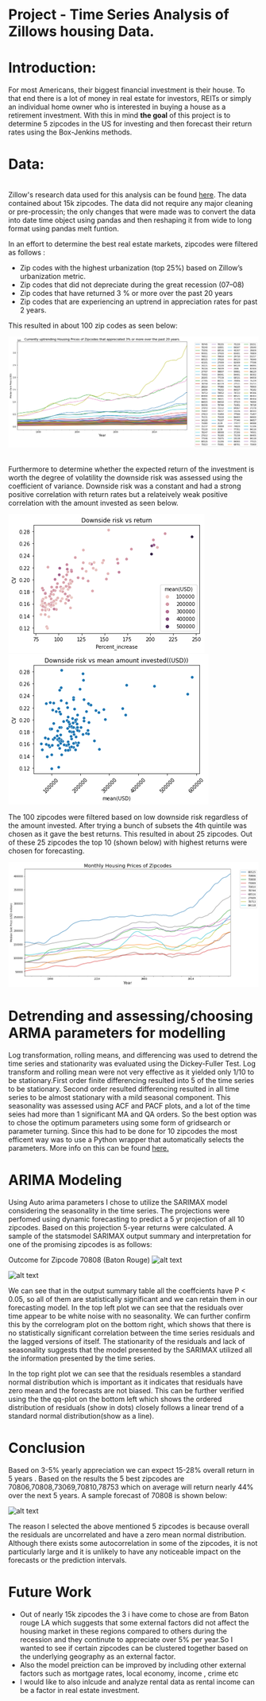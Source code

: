 
# Project - Time Series Analysis of Zillows housing Data. 
# Introduction:
For most Americans, their biggest financial investment is their house. To that end there is a lot of money in real estate for investors, REITs or simply an individual home owner who is interested in buying a house as a retirement investment. With this in mind **the goal** of this project is to determine 5 zipcodes in the US for investing and then forecast their return rates using the Box-Jenkins methods. 

#  Data:
<br/>Zillow's research data used for this analysis can be found [here](https://www.zillow.com/research/data/). The data contained about 15k zipcodes. The data did not require any major cleaning or pre-processin; the only changes that were  made was to convert the data into date time object using pandas and then reshaping it from wide to long format using pandas melt funtion.

In an effort to determine the best real estate markets, zipcodes were filtered  as follows :
* Zip codes with the highest urbanization (top 25%) based on Zillow’s urbanization metric.
* Zip codes that did not depreciate during the great recession (07–08)
* Zip codes that have returned 3 % or more over the past 20 years
* Zip codes that are experiencing an uptrend in appreciation rates for past 2 years.

This resulted in about 100 zip codes as seen below:

![alt text](Images/Filtered_100.png)

<br/>Furthermore to determine whether the expected return of the investment is worth the degree of volatility the downside risk was assessed using the coefficient of variance. Downside risk was a constant and had a strong positive correlation with return rates but a relateively weak positive correlation with the amount invested as seen below.

![alt text](Images/CV%20vs%20return.png)
![alt text](Images/cv_amount.png)

The 100 zipcodes were filtered based on low downside risk regardless of the amount invested. After trying a bunch of subsets the 4th quintile was chosen as it gave the best returns. This resulted in about 25 zipcodes. Out of these 25 zipcodes the top 10 (shown below) with highest returns were chosen for forecasting.

![alt text](Images/top10.png)

# Detrending and assessing/choosing ARMA parameters for modelling

Log transformation, rolling means, and differencing was used to detrend the time series and stationarity was evaluated using the Dickey-Fuller Test. Log transform and rolling mean were not very effective as it yielded only 1/10 to be stationary.First order finite differencing resulted into 5 of the time series to be stationary. Second order resulted differencing resulted in all time series to be almost stationary with a mild seasonal component. This seasonality was assessed using ACF and PACF plots, and a lot of the time seies had more than 1 significant MA and QA orders. So the best option was to chose the optimum parameters using some form of gridsearch or parameter turning. Since this had to be done for 10 zipcodes the most efficent way was to use a  Python wrapper that automatically selects the parameters. More info on this can be found [here.](https://alkaline-ml.com/pmdarima/)

#  ARIMA Modeling
Using Auto arima parameters I chose to utilize the SARIMAX model considering the seasonality in the time series. The projections were perfomed using dynamic forecasting to predict a 5 yr projection of all 10 zipcodes. Based on this projection 5-year returns were calculated. A sample of the statsmodel SARIMAX output summary and interpretation for one of the promising zipcodes is as follows:

Outcome for Zipcode 70808 (Baton Rouge)
![alt text](https://github.com/snaik21352/Project_forecasting_realestate/blob/master/Images/residual_and_KDE.png) 

![alt text](https://github.com/snaik21352/Project_forecasting_realestate/blob/master/Images/QQ_and%20_correlogram.png)

We can see that in the output summary table all the coeffcients have  P < 0.05, so all of them are statistically significant and we can retain them in our forecasting model. In the top left plot we can see that the residuals over time appear to be white noise with no seasonality. We can further confirm this by the correlogram plot on the bottom right, which shows that there is no statistically significant correlation between the time series residuals and the lagged versions of itself. The stationarity of the residuals and lack of seasonality suggests that the model presented by the SARIMAX utilized all the information presented by the time series.

In the top right plot we can see that the residuals resembles a standard normal distribution which is important as it indicates that residuals have zero mean and the forecasts are not biased. This can be further verified using the the qq-plot on the bottom left which shows the ordered distribution of residuals (show in dots) closely follows a linear trend of a standard normal distribution(show as a line). 

#  Conclusion

Based on 3-5% yearly appreciation we can expect 15-28% overall return in 5 years . Based on the results the 5 best zipcodes are 70806,70808,73069,70810,78753 which on average will return nearly 44% over the next 5 years. A sample forecast of 70808 is shown below:

![alt text](https://github.com/snaik21352/Project_forecasting_realestate/blob/master/Images/5%20year%20projection.png)

The reason I selected the above mentioned 5 zipcodes is because overall the residuals are uncorrelated and have a zero mean normal distribution. Although there exists some autocorrelation in some of the zipcodes, it is not particularly large and it is unlikely to have any noticeable impact on the forecasts or the prediction intervals.

# Future Work
* Out of nearly 15k zipcodes the 3 i have come to chose are from Baton rouge LA which suggests that some external factors did not affect the housing market in these regions compared to others during the recession and they continute to appreciate over 5% per year.So I wanted to see if certain zipcodes can be clustered together based on the underlying geography as an external factor. 
* Also the model preiction can be improved by including other external factors such as mortgage rates, local economy, income , crime etc 
* I would like to also inlcude and analyze rental data as rental income can be a factor in real estate investment.
